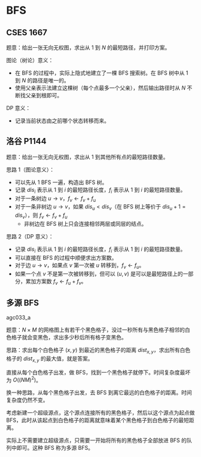 # BFS

## CSES 1667

题意：给出一张无向无权图，求出从 $1$ 到 $N$ 的最短路径，并打印方案。

图论（树论）意义：

- 在 BFS 的过程中，实际上隐式地建立了一棵 BFS 搜索树。在 BFS 树中从 $1$ 到 $N$ 的路径是唯一的。
- 使用父亲表示法建立这棵树（每个点最多一个父亲），然后输出路径时从 $N$ 不断找父亲到根即可。

DP 意义：

- 记录当前状态由之前哪个状态转移而来。

## 洛谷 P1144

题意：给出一张无向无权图，求出从 $1$ 到其他所有点的最短路径数量。

思路 1（图论意义）：

- 可以先从 $1$ BFS 一遍，构造出 BFS 树。
- 记录 $dis_i$ 表示从 $1$ 到 $i$ 的最短路径长度，$f_i$ 表示从 $1$ 到 $i$ 的最短路径数量。
- 对于一条树边 $u \to v$，$f_v \gets f_v + f_u$
- 对于一条非树边 $u \to v$，如果 $dis_u < dis_v$（在 BFS 树上等价于 $dis_u + 1 = dis_v$），则 $f_v \gets f_v + f_u$
  - 非树边在 BFS 树上只会连接相邻两层或同层的结点。

思路 2（DP 意义）：

- 记录 $dis_i$ 表示从 $1$ 到 $i$ 的最短路径长度，$f_i$ 表示从 $1$ 到 $i$ 的最短路径数量。
- 可以直接在 BFS 的过程中顺便求出方案数。
- 对于边 $u \to v$，如果点 $v$ 第一次被 $u$ 转移到，$f_v \gets f_u$。
- 如果一个点 $v$ 不是第一次被转移到，但可以 $(u, v)$ 是可以是最短路径上的一部分，累加方案数 $f_v \gets f_u + f_v$。

## 多源 BFS

agc033_a

题意：$N \times M$ 的网格图上有若干个黑色格子，没过一秒所有与黑色格子相邻的白色格子就会变黑色，求出多少秒后所有格子变黑色。

思路：求出每个白色格子 $(x, y)$ 到最近的黑色格子的距离 $dist_{x, y}$，求出所有白色格子的 $dist_{x, y}$ 的最大值，就是答案。

直接从每个白色格子出发，做 BFS，找到一个黑色格子就停下。时间复杂度最坏为 $O((NM)^2)$。

换一种思路，从每个黑色格子出发，去 BFS 到离它最远的白色格子的距离。时间复杂度仍然不变。

考虑新建一个超级源点，这个源点连接所有的黑色格子，然后以这个源点为起点做 BFS，此时从该起点到白色格子的距离就意味着某个黑色格子到白色格子的最短距离。

实际上不需要建立超级源点，只需要一开始将所有的黑色格子全部放进 BFS 的队列中即可。这种 BFS 称为多源 BFS。